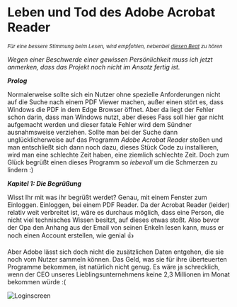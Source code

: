 # Leben und Tod des Adobe Acrobat Reader
<sub>_Für eine bessere Stimmung beim Lesen, wird empfohlen, nebenbei [diesen Beat](URL 'https://youtu.be/m4vf6v9mV-w') zu hören_</sub>

_Wegen einer Beschwerde einer gewissen Persönlichkeit muss ich jetzt anmerken, dass das Projekt noch nicht im Ansatz fertig ist._

**_Prolog_**

Normalerweise sollte sich ein Nutzer ohne spezielle Anforderungen nicht auf die Suche nach einem PDF Viewer machen, außer einen stört es, dass Windows die PDF in dem Edge Browser öffnet. Aber da liegt der Fehler schon darin, dass man Windows nutzt, aber dieses Fass soll hier gar nicht aufgemacht werden und dieser fatale Fehler wird dem Sündner ausnahmsweise verziehen. Sollte man bei der Suche dann unglücklicherweise auf das Programm _Adobe Acrobat Reader_ stoßen und man entschließt sich dann noch dazu, dieses Stück Code zu installieren, wird man eine schlechte Zeit haben, eine ziemlich schlechte Zeit. Doch zum Glück begrüßt einen dieses Programm so _iebevoll_ um die Schmerzen zu lindern :)

**_Kapitel 1: Die Begrüßung_**

Wisst Ihr mit was ihr begrüßt werdet? Genau, mit einem Fenster zum Einloggen. Einloggen, bei einem PDF Reader. Da der Acrobat Reader (leider) relativ weit verbreitet ist, wäre es durchaus möglich, dass eine Person, die nicht viel technisches Wissen besitzt, auf dieses etwas stoßt. Also bevor der Opa den Anhang aus der Email von seinen Enkeln lesen kann, muss er noch einen Account erstellen, wie genial 👍

Aber Adobe lässt
sich doch nicht die zusätzlichen Daten entgehen, die sie noch vom Nutzer sammeln können. Das Geld, was sie für ihre überteuerten Programme bekommen, ist natürlich nicht genug. Es wäre ja schrecklich, wenn der CEO unseres Lieblingsunternehmens keine 2,3 Millionen im Monat bekommen würde :( 

![Loginscreen](https://github.com/JustIwanII/acrobat-reader-zerstoerung/blob/main/Archiv/Bilder/image1.png)
